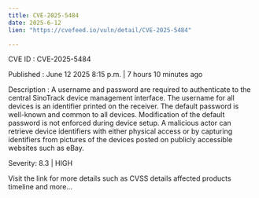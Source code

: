 ```yaml
---
title: CVE-2025-5484
date: 2025-6-12
lien: "https://cvefeed.io/vuln/detail/CVE-2025-5484"

---
```


CVE ID : CVE-2025-5484

Published :  June 12
2025
8:15 p.m. | 7 hours
10 minutes ago

Description : A username and password are required to authenticate to the central 
SinoTrack device management interface. The username for all devices is 
an identifier printed on the receiver. The default password is 
well-known and common to all devices. Modification of the default 
password is not enforced during device setup. A malicious actor can 
retrieve device identifiers with either physical access or by capturing 
identifiers from pictures of the devices posted on publicly accessible 
websites such as eBay.

Severity: 8.3 | HIGH

Visit the link for more details
such as CVSS details
affected products
timeline
and more...

